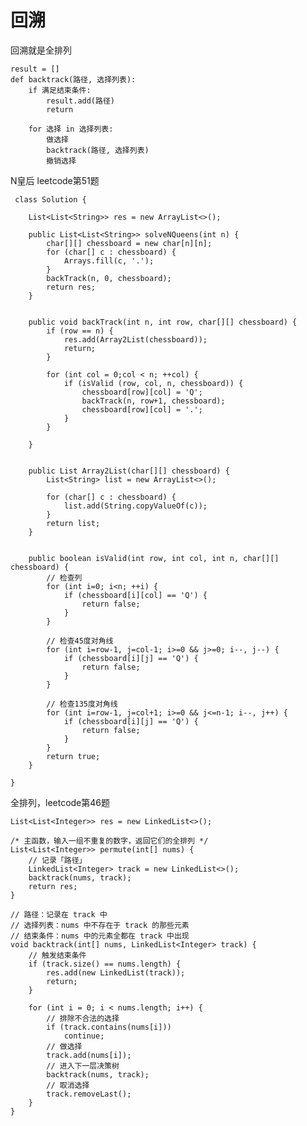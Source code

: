 # 回溯
回溯就是全排列

	result = []
	def backtrack(路径, 选择列表):
    	if 满足结束条件:
        	result.add(路径)
        	return

    	for 选择 in 选择列表:
        	做选择
        	backtrack(路径, 选择列表)
        	撤销选择
        	
 N皇后 leetcode第51题
 
     class Solution {
        
        List<List<String>> res = new ArrayList<>();
        
        public List<List<String>> solveNQueens(int n) {
            char[][] chessboard = new char[n][n];
            for (char[] c : chessboard) {
                Arrays.fill(c, '.');
            }
            backTrack(n, 0, chessboard);
            return res;
        }


        public void backTrack(int n, int row, char[][] chessboard) {
            if (row == n) {
                res.add(Array2List(chessboard));
                return;
            }

            for (int col = 0;col < n; ++col) {
                if (isValid (row, col, n, chessboard)) {
                    chessboard[row][col] = 'Q';
                    backTrack(n, row+1, chessboard);
                    chessboard[row][col] = '.';
                }
            }

        }


        public List Array2List(char[][] chessboard) {
            List<String> list = new ArrayList<>();
            
            for (char[] c : chessboard) {
                list.add(String.copyValueOf(c));
            }
            return list;
        }


        public boolean isValid(int row, int col, int n, char[][] chessboard) {
            // 检查列
            for (int i=0; i<n; ++i) {
                if (chessboard[i][col] == 'Q') {
                    return false;
                }
            }

            // 检查45度对角线
            for (int i=row-1, j=col-1; i>=0 && j>=0; i--, j--) {
                if (chessboard[i][j] == 'Q') {
                    return false;
                }
            }

            // 检查135度对角线
            for (int i=row-1, j=col+1; i>=0 && j<=n-1; i--, j++) {
                if (chessboard[i][j] == 'Q') {
                    return false;
                }
            }
            return true;
        }

    }
    
    
全排列，leetcode第46题

    List<List<Integer>> res = new LinkedList<>();

    /* 主函数，输入一组不重复的数字，返回它们的全排列 */
    List<List<Integer>> permute(int[] nums) {
        // 记录「路径」
        LinkedList<Integer> track = new LinkedList<>();
        backtrack(nums, track);
        return res;
    }

    // 路径：记录在 track 中
    // 选择列表：nums 中不存在于 track 的那些元素
    // 结束条件：nums 中的元素全都在 track 中出现
    void backtrack(int[] nums, LinkedList<Integer> track) {
        // 触发结束条件
        if (track.size() == nums.length) {
            res.add(new LinkedList(track));
            return;
        }

        for (int i = 0; i < nums.length; i++) {
            // 排除不合法的选择
            if (track.contains(nums[i]))
                continue;
            // 做选择
            track.add(nums[i]);
            // 进入下一层决策树
            backtrack(nums, track);
            // 取消选择
            track.removeLast();
        }
    }